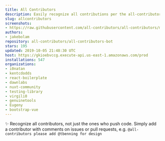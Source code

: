 ```yaml
---
title: All Contributors
description: Easily recognize all contributions per the all-contributors spec
slug: allcontributors
screenshots:
- https://raw.githubusercontent.com/all-contributors/all-contributors/master/docs/assets/bot-usage.png
authors:
- jakebolam
repository: all-contributors/all-contributors-bot
stars: 195
updated: 2019-10-05 21:48:30 UTC
host: https://gkioebvccg.execute-api.us-east-1.amazonaws.com/prod
installations: 547
organizations:
- i0natan
- kentcdodds
- react-boilerplate
- dawnlabs
- nuxt-community
- testing-library
- virgili0
- genuinetools
- Eugeny
- bootstrap-vue
---
```


✨ Recognize all contributors, not just the ones who push code. Simply add a contributor with comments on issues or pull requests, e.g. `@all-contributors please add @tbenning for design`
